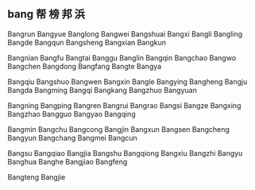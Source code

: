 bang  帮 榜 邦 浜 
---

Bangrun Bangyue Banglong Bangwei Bangshuai Bangxi Bangli Bangling Bangde Bangqun Bangsheng Bangxian Bangkun

Bangnian Bangfu Bangtai Banggu Banglin Bangqin Bangchao Bangwo Bangchen Bangdong Bangfang Bangte Bangya

Bangqiu Bangshuo Bangwen Bangxin Bangle Bangying Bangheng Bangju Bangda Bangming Bangqi Bangkang Bangzhuo Bangyuan

Bangning Bangping Bangren Bangrui Bangrao Bangsi Bangze Bangxing Bangzhao Bangguo Bangyao Bangqing

Bangmin Bangchu Bangcong Bangjin Bangxun Bangsen Bangcheng Bangyun Bangchang Bangmei Bangcun 

Bangsu Bangqiao Bangjia Bangshu Bangqiong Bangxiu Bangzhi Bangyu Banghua Banghe Bangjiao Bangfeng

Bangteng Bangjie 



